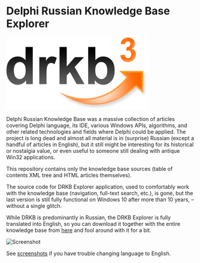 Delphi Russian Knowledge Base Explorer
======================================

![DRKB Logo](/kb/img/splash.png)

Delphi Russian Knowledge Base was a massive collection of articles covering Delphi language, its IDE, various Windows APIs, algorithms, and other related technologies and fields where Delphi could be applied. The project is long dead and almost all material is in (surprise) Russian (except a handful of articles in English), but it still might be interesting for its historical or nostalgia value, or even useful to someone still dealing with antique Win32 applications.

This repository contains only the knowledge base sources (table of contents XML tree and HTML articles themselves).

The source code for DRKB Explorer application, used to comfortably work with the knowledge base (navigation, full-text search, etc.), is gone, but the last version is still fully functional on Windows 10 after more than 10 years, – without a single glitch.

While DRKB is predominantly in Russian, the DRKB Explorer is fully translated into English, so you can download it together with the entire knowledge base from [here](https://github.com/quadroid/drkb/releases) and fool around with it for a bit.

![Screenshot](/screenshots/6.png)

See [screenshots](/screenshots) if you have trouble changing language to English.
